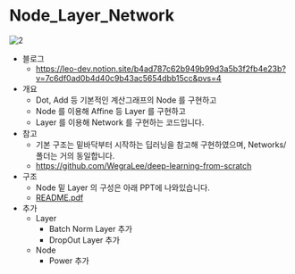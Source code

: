 # Node_Layer_Network
![2](https://github.com/dinleo/Node_Layer_Network/assets/81561645/11e17dcd-1fc2-42f2-9663-05fa1e10f759)
- 블로그
  - https://leo-dev.notion.site/b4ad787c62b949b99d3a5b3f2fb4e23b?v=7c6df0ad0b4d40c9b43ac5654dbb15cc&pvs=4
- 개요
  - Dot, Add 등 기본적인 계산그래프의 Node 를 구현하고
  - Node 를 이용해 Affine 등 Layer 를 구현하고
  - Layer 를 이용해 Network 를 구현하는 코드입니다.
- 참고
  - 기본 구조는 밑바닥부터 시작하는 딥러닝을 참고해 구현하였으며, Networks/ 폴더는 거의 동일합니다.
  - https://github.com/WegraLee/deep-learning-from-scratch  
- 구조
  - Node 밑 Layer 의 구성은 아래 PPT에 나와있습니다.
  - [README.pdf](https://github.com/dinleo/Node_Layer_Network/files/12300985/README.pdf)
- 추가
  - Layer 
    - Batch Norm Layer 추가
    - DropOut Layer 추가
  - Node
    - Power 추가
